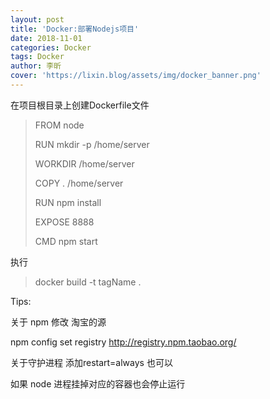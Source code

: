 ```yaml
---
layout: post
title: 'Docker:部署Nodejs项目'
date: 2018-11-01
categories: Docker
tags: Docker
author: 李昕
cover: 'https://lixin.blog/assets/img/docker_banner.png'
---
```


在项目根目录上创建Dockerfile文件

>FROM node
>
>RUN mkdir -p /home/server
>
>WORKDIR /home/server
>
>COPY . /home/server
>
>RUN npm install
>
>EXPOSE 8888
>
>CMD  npm start


执行

>docker build -t tagName .


Tips:

关于 npm 修改 淘宝的源

npm config set registry http://registry.npm.taobao.org/
 
关于守护进程  添加restart=always 也可以 

如果 node 进程挂掉对应的容器也会停止运行

